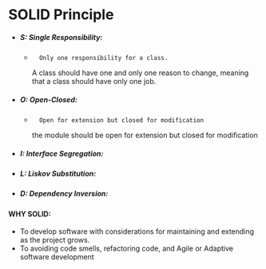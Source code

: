 # SOLID Principle
- ##### S: Single Responsibility:
    -       Only one responsibility for a class.
        
        A class should have one and only one reason to change, meaning that a class should have only one job.
- ##### O: Open-Closed: 
    -       Open for extension but closed for modification
        
        the module should be open for extension but closed for modification
- ##### I: Interface Segregation: 
- ##### L: Liskov Substitution: 
- ##### D: Dependency Inversion: 

#### WHY SOLID:
  - To develop software with considerations for maintaining and extending as the project grows.
  - To avoiding code smells, refactoring code, and Agile or Adaptive software development
